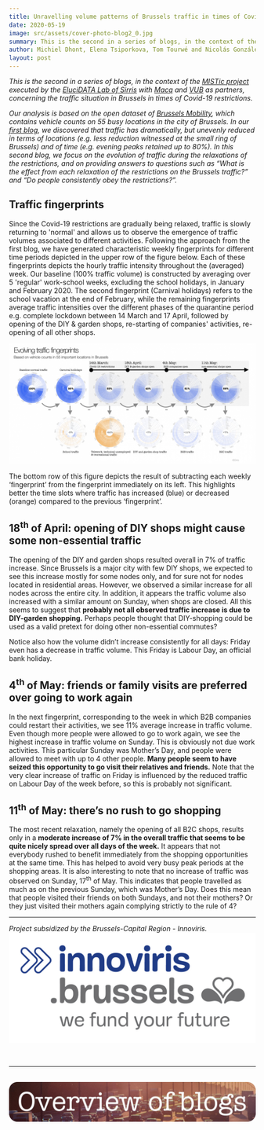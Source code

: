 ```yaml
---
title: Unravelling volume patterns of Brussels traffic in times of Covid-19
date: 2020-05-19
image: src/assets/cover-photo-blog2_0.jpg
summary: This is the second in a series of blogs, in the context of the MISTic project. In this second blog, we focus on the evolution of traffic during the relaxations of the restrictions, and on providing answers to questions such as “What is the effect from each relaxation of the restrictions on the Brussels traffic?” and “Do people consistently obey the restrictions?”.
author: Michiel Dhont, Elena Tsiporkova, Tom Tourwé and Nicolás González-Deleito
layout: post
---
```



<p class="rtejustify"><em>This is the second in a series of blogs, in the context of the </em><a href="https://elucidata.be/projects/mistic"><em>MISTic project</em></a><em> executed by the </em><em><a href="https://elucidata.be/">EluciDATA Lab of Sirris</a> with <a href="https://www.macq.eu/nl_BE/">Macq</a> and <a href="https://www.vub.be/">VUB</a> as partners, concerning the traffic situation in Brussels in times of Covid-19 restrictions. </em></p>
<p class="rtejustify"><em>Our analysis is based on</em><em> the open dataset of </em><a href="https://mobilite-mobiliteit.brussels/en"><em>Brussels Mobility</em></a><em>, which contains vehicle counts on 55 busy locations in the city of Brussels. In our </em><a href="https://elucidata.be/mistic/blog/insightful-blueprints-brussels-traffic-emerge-times-covid-19"><em>first blog</em></a><em>, we discovered that traffic has dramatically, but unevenly reduced in terms of locations (e.g. less reduction witnessed at the small ring of Brussels) and of time (e.g. evening peaks retained up to 80%). In this second blog, we focus on the evolution of traffic during the relaxations of the restrictions, and on providing answers to questions such as “What is the effect from each relaxation of the restrictions on the Brussels traffic?” and “Do people consistently obey the restrictions?”.</em></p>
<h2>Traffic fingerprints</h2>
<p class="rtejustify">Since the Covid-19 restrictions are gradually being relaxed, traffic is slowly returning to 'normal' and allows us to observe the emergence of traffic volumes associated to different activities. Following the approach from the first blog, we have generated characteristic weekly fingerprints for different time periods depicted in the upper row of the figure below. Each of these fingerprints depicts the hourly traffic intensity throughout the (averaged) week. Our baseline (100% traffic volume) is constructed by averaging over 5 'regular' work-school weeks, excluding the school holidays, in January and February 2020. The second fingerprint (Carnival holidays) refers to the school vacation at the end of February, while the remaining fingerprints average traffic intensities over the different phases of the quarantine period e.g. complete lockdown between 14 March and 17 April, followed by opening of the DIY &amp; garden shops, re-starting of companies' activities, re-opening of all other shops.</p>
<p><img alt="finger_prints_evolution.png" src="src/assets/finger_prints_evolution.png" /></p>
<p class="rtejustify">The bottom row of this figure depicts the result of subtracting each weekly ‘fingerprint’ from the fingerprint immediately on its left. This highlights better the time slots where traffic has increased (blue) or decreased (orange) compared to the previous ‘fingerprint’.</p>
<h2>18<sup>th</sup> of April: opening of DIY shops might cause some non-essential traffic</h2>
<p class="rtejustify">The opening of the DIY and garden shops resulted overall in 7% of traffic increase. Since Brussels is a major city with few DIY shops, we expected to see this increase mostly for some nodes only, and for sure not for nodes located in residential areas. However, we observed a similar increase for all nodes across the entire city. In addition, it appears the traffic volume also increased with a similar amount on Sunday, when shops are closed. All this seems to suggest that <strong>probably not all observed traffic increase is due to DIY-garden shopping.</strong> Perhaps people thought that DIY-shopping could be used as a valid pretext for doing other non-essential commutes?</p>
<p class="rtejustify">Notice also how the volume didn’t increase consistently for all days: Friday even has a decrease in traffic volume. This Friday is Labour Day, an official bank holiday.</p>
<h2>4<sup>th</sup> of May: friends or family visits are preferred over going to work again</h2>
<p class="rtejustify">In the next fingerprint, corresponding to the week in which B2B companies could restart their activities, we see 11% average increase in traffic volume. Even though more people were allowed to go to work again, we see the highest increase in traffic volume on Sunday. This is obviously not due work activities. This particular Sunday was Mother’s Day, and people were allowed to meet with up to 4 other people. <strong>Many</strong><strong> people seem to have seized this opportunity to go visit their relatives and friends.</strong> Note that the very clear increase of traffic on Friday is influenced by the reduced traffic on Labour Day of the week before, so this is probably not significant.</p>
<h2>11<sup>th</sup> of May: there’s no rush to go shopping</h2>
<p class="rtejustify">The most recent relaxation, namely the opening of all B2C shops, results only in a <strong>moderate increase of 7% in the overall traffic that seems to be quite nicely spread over all days of the week.</strong> It appears that not everybody rushed to benefit immediately from the shopping opportunities at the same time. This has helped to avoid very busy peak periods at the shopping areas. It is also interesting to note that no increase of traffic was observed on Sunday, 17<sup>th</sup> of May. This indicates that people travelled as much as on the previous Sunday, which was Mother’s Day. Does this mean that people visited their friends on both Sundays, and not their mothers? Or they just visited their mothers again complying strictly to the rule of 4?</p>
<hr />
<p><em>Project subsidized by the Brussels-Capital Region - Innoviris.</em><a href="https://innoviris.brussels/" target="_blank"><img alt="RGB_innoviris_we fund your future_MAIN LOGO.jpg" src="src/assets/RGB_innoviris_we fund your future_MAIN LOGO.jpg" /></a></p>
<p>&nbsp;</p>
<hr />
<p><br />
<a href="https://elucidata.be/projects/mistic#Blog" target="_self"><img alt="button_to_blog.jpg" src="src/assets/button_to_blog.jpg" /></a></p>
